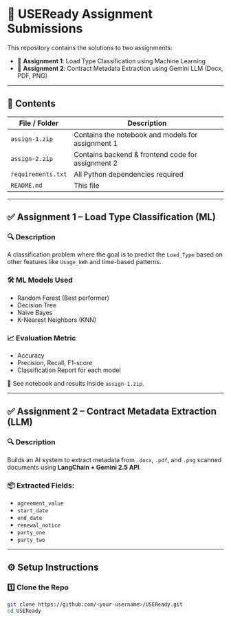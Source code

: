 # 📄 USEReady Assignment Submissions

This repository contains the solutions to two assignments:

- 🔹 **Assignment 1**: Load Type Classification using Machine Learning
- 🔹 **Assignment 2**: Contract Metadata Extraction using Gemini LLM (Docx, PDF, PNG)

---

## 📁 Contents

| File / Folder         | Description                                     |
|-----------------------|-------------------------------------------------|
| `assign-1.zip`        | Contains the notebook and models for assignment 1 |
| `assign-2.zip`        | Contains backend & frontend code for assignment 2 |
| `requirements.txt`    | All Python dependencies required                |
| `README.md`           | This file                                       |

---

## ✅ Assignment 1 – Load Type Classification (ML)

### 🔍 Description

A classification problem where the goal is to predict the `Load_Type` based on other features like `Usage_kWh` and time-based patterns.

### 🛠️ ML Models Used
- Random Forest (Best performer)
- Decision Tree
- Naive Bayes
- K-Nearest Neighbors (KNN)

### 📈 Evaluation Metric
- Accuracy
- Precision, Recall, F1-score
- Classification Report for each model

📁 See notebook and results inside `assign-1.zip`.

---

## ✅ Assignment 2 – Contract Metadata Extraction (LLM)

### 🔍 Description

Builds an AI system to extract metadata from `.docx`, `.pdf`, and `.png` scanned documents using **LangChain + Gemini 2.5 API**.

### 📦 Extracted Fields:
- `agreement_value`
- `start_date`
- `end_date`
- `renewal_notice`
- `party_one`
- `party_two`

---

## ⚙️ Setup Instructions

### 1️⃣ Clone the Repo

```bash
git clone https://github.com/<your-username>/USEReady.git
cd USEReady
